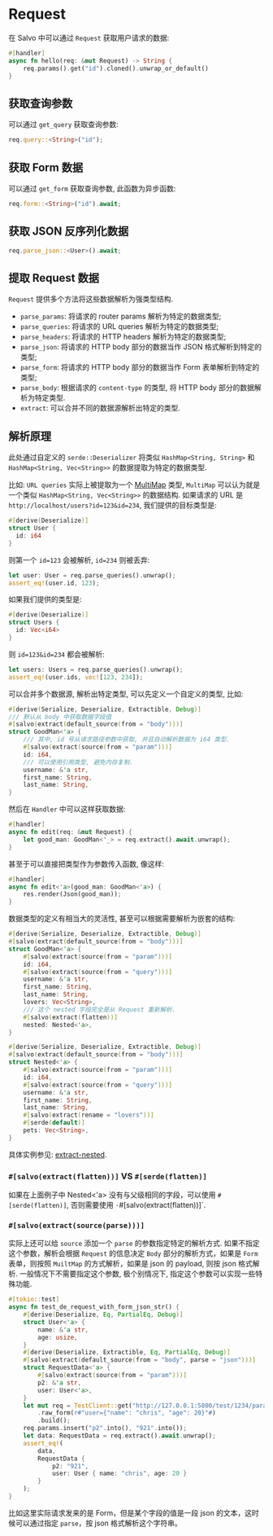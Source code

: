 # Request

在 Salvo 中可以通过 `Request` 获取用户请求的数据:

```rust
#[handler]
async fn hello(req: &mut Request) -> String {
    req.params().get("id").cloned().unwrap_or_default()
}
```

## 获取查询参数

可以通过 `get_query` 获取查询参数:

```rust
req.query::<String>("id");
```

## 获取 Form 数据

可以通过 `get_form` 获取查询参数, 此函数为异步函数:

```rust
req.form::<String>("id").await;
```


## 获取 JSON 反序列化数据

```rust
req.parse_json::<User>().await;
```

## 提取 Request 数据


`Request` 提供多个方法将这些数据解析为强类型结构.

* `parse_params`: 将请求的 router params 解析为特定的数据类型;
* `parse_queries`: 将请求的 URL queries 解析为特定的数据类型;
* `parse_headers`: 将请求的 HTTP headers 解析为特定的数据类型;
* `parse_json`: 将请求的 HTTP body 部分的数据当作 JSON 格式解析到特定的类型;
* `parse_form`: 将请求的 HTTP body 部分的数据当作 Form 表单解析到特定的类型;
* `parse_body`: 根据请求的 `content-type` 的类型, 将 HTTP body 部分的数据解析为特定类型. 
* `extract`: 可以合并不同的数据源解析出特定的类型.

## 解析原理

此处通过自定义的 `serde::Deserializer` 将类似 `HashMap<String, String>` 和 `HashMap<String, Vec<String>>` 的数据提取为特定的数据类型.

比如: `URL queries` 实际上被提取为一个 [MultiMap](https://docs.rs/multimap/latest/multimap/struct.MultiMap.html) 类型, `MultiMap` 可以认为就是一个类似 `HashMap<String, Vec<String>>` 的数据结构. 如果请求的 URL 是 `http://localhost/users?id=123&id=234`, 我们提供的目标类型是:

```rust
#[derive(Deserialize)]
struct User {
  id: i64
}
```

则第一个 `id=123` 会被解析, `id=234` 则被丢弃:

```rust
let user: User = req.parse_queries().unwrap();
assert_eq!(user.id, 123);
```

如果我们提供的类型是:

```rust
#[derive(Deserialize)]
struct Users {
  id: Vec<i64>
}
```

则 `id=123&id=234` 都会被解析:

```rust
let users: Users = req.parse_queries().unwrap();
assert_eq!(user.ids, vec![123, 234]);
```

可以合并多个数据源, 解析出特定类型, 可以先定义一个自定义的类型, 比如: 

```rust
#[derive(Serialize, Deserialize, Extractible, Debug)]
/// 默认从 body 中获取数据字段值
#[salvo(extract(default_source(from = "body")))]
struct GoodMan<'a> {
    /// 其中, id 号从请求路径参数中获取, 并且自动解析数据为 i64 类型.
    #[salvo(extract(source(from = "param")))]
    id: i64,
    /// 可以使用引用类型, 避免内存复制.
    username: &'a str,
    first_name: String,
    last_name: String,
}
```

然后在 `Handler` 中可以这样获取数据:

```rust
#[handler]
async fn edit(req: &mut Request) {
    let good_man: GoodMan<'_> = req.extract().await.unwrap();
}
```

甚至于可以直接把类型作为参数传入函数, 像这样:


```rust
#[handler]
async fn edit<'a>(good_man: GoodMan<'a>) {
    res.render(Json(good_man));
}
```

数据类型的定义有相当大的灵活性, 甚至可以根据需要解析为嵌套的结构:

```rust
#[derive(Serialize, Deserialize, Extractible, Debug)]
#[salvo(extract(default_source(from = "body")))]
struct GoodMan<'a> {
    #[salvo(extract(source(from = "param")))]
    id: i64,
    #[salvo(extract(source(from = "query")))]
    username: &'a str,
    first_name: String,
    last_name: String,
    lovers: Vec<String>,
    /// 这个 nested 字段完全是从 Request 重新解析.
    #[salvo(extract(flatten))]
    nested: Nested<'a>,
}

#[derive(Serialize, Deserialize, Extractible, Debug)]
#[salvo(extract(default_source(from = "body")))]
struct Nested<'a> {
    #[salvo(extract(source(from = "param")))]
    id: i64,
    #[salvo(extract(source(from = "query")))]
    username: &'a str,
    first_name: String,
    last_name: String,
    #[salvo(extract(rename = "lovers"))]
    #[serde(default)]
    pets: Vec<String>,
}
```

具体实例参见: [extract-nested](https://github.com/salvo-rs/salvo/blob/main/examples/extract-nested/src/main.rs).

### `#[salvo(extract(flatten))]` VS `#[serde(flatten)]`

如果在上面例子中 Nested<'a> 没有与父级相同的字段，可以使用 `#[serde(flatten)]`, 否则需要使用 `·`#[salvo(extract(flatten))]`.

### `#[salvo(extract(source(parse)))]`

实际上还可以给 `source` 添加一个 `parse` 的参数指定特定的解析方式. 如果不指定这个参数，解析会根据 `Request` 的信息决定 `Body` 部分的解析方式，如果是 `Form` 表单，则按照 `MuiltMap` 的方式解析，如果是 json 的 payload, 则按 json 格式解析. 一般情况下不需要指定这个参数, 极个别情况下, 指定这个参数可以实现一些特殊功能.

```rust
#[tokio::test]
async fn test_de_request_with_form_json_str() {
    #[derive(Deserialize, Eq, PartialEq, Debug)]
    struct User<'a> {
        name: &'a str,
        age: usize,
    }
    #[derive(Deserialize, Extractible, Eq, PartialEq, Debug)]
    #[salvo(extract(default_source(from = "body", parse = "json")))]
    struct RequestData<'a> {
        #[salvo(extract(source(from = "param")))]
        p2: &'a str,
        user: User<'a>,
    }
    let mut req = TestClient::get("http://127.0.0.1:5800/test/1234/param2v")
        .raw_form(r#"user={"name": "chris", "age": 20}"#)
        .build();
    req.params.insert("p2".into(), "921".into());
    let data: RequestData = req.extract().await.unwrap();
    assert_eq!(
        data,
        RequestData {
            p2: "921",
            user: User { name: "chris", age: 20 }
        }
    );
}
```

比如这里实际请求发来的是 Form，但是某个字段的值是一段 json 的文本，这时候可以通过指定 `parse`，按 json 格式解析这个字符串。